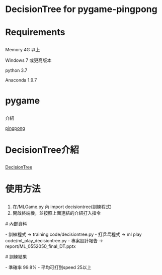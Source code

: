# DecisionTree for pygame-pingpong

# Requirements </p>
Memory 4G 以上 </p>
Windows 7 或更高版本 </p>
python 3.7 </p>
Anaconda 1.9.7 </p>

# pygame </p>
介紹 </p>
[pingpong](https://hackmd.io/@y0iWq14CTXGE7CknbBhG3Q/SJnGAPdjN?type=view) </p>

# DecisionTree介紹</p>
[DecisionTree](https://medium.com/jameslearningnote/%E8%B3%87%E6%96%99%E5%88%86%E6%9E%90-%E6%A9%9F%E5%99%A8%E5%AD%B8%E7%BF%92-%E7%AC%AC3-5%E8%AC%9B-%E6%B1%BA%E7%AD%96%E6%A8%B9-decision-tree-%E4%BB%A5%E5%8F%8A%E9%9A%A8%E6%A9%9F%E6%A3%AE%E6%9E%97-random-forest-%E4%BB%8B%E7%B4%B9-7079b0ddfbda) </p>

# 使用方法</p>
1. 在/MLGame.py 內 import decisiontree(訓練程式)
2. 開啟終端機，並按照上面連結的介紹打入指令
</p>
# 內部資料</p>
- 訓練程式 ->  training code/decisiontree.py
- 打乒乓程式 -> ml play code/ml_play_decisiontree.py
- 專案設計報告 -> report/ML_0552050_final_DT.pptx
</p>
# 訓練結果</p>
- 準確率 99.8%
- 平均可打到speed 25以上



